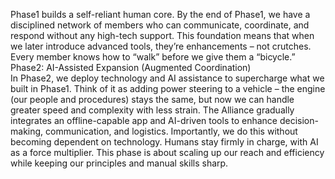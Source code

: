 Phase1 builds a self-reliant human core. By the end of Phase1, we have a disciplined network of members who can communicate, coordinate, and respond without any high-tech support. This foundation means that when we later introduce advanced tools, they’re enhancements – not crutches. Every member knows how to “walk” before we give them a “bicycle.”  
Phase2: AI-Assisted Expansion (Augmented Coordination)  
In Phase2, we deploy technology and AI assistance to supercharge what we built in Phase1. Think of it as adding power steering to a vehicle – the engine (our people and procedures) stays the same, but now we can handle greater speed and complexity with less strain. The Alliance gradually integrates an offline-capable app and AI-driven tools to enhance decision-making, communication, and logistics. Importantly, we do this without becoming dependent on technology. Humans stay firmly in charge, with AI as a force multiplier. This phase is about scaling up our reach and efficiency while keeping our principles and manual skills sharp.